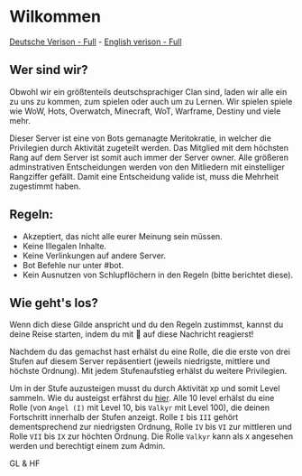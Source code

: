 # Wilkommen

[Deutsche Verison - Full](https://github.com/V-a-k-y-r-i-e/server-docs/blob/main/welcome/wilkommen.md) - [English verison - Full](https://github.com/V-a-k-y-r-i-e/server-docs/blob/main/welcome/welcome.md)

## **Wer sind wir?**

Obwohl wir ein größtenteils deutschsprachiger Clan sind, laden wir alle ein zu uns zu kommen, zum spielen oder auch um zu Lernen.
Wir spielen spiele wie WoW, Hots, Overwatch, Minecraft, WoT, Warframe, Destiny und viele mehr.

Dieser Server ist eine von Bots gemanagte Meritokratie, in welcher die Privilegien durch Aktivität zugeteilt werden.
Das Mitglied mit dem höchsten Rang auf dem Server ist somit auch immer der Server owner. Alle größeren adminstrativen Entscheidungen werden von den Mitliedern mit einstelliger Rangziffer gefällt. Damit eine Entscheidung valide ist, muss die Mehrheit zugestimmt haben.

## **Regeln:**

- Akzeptiert, das nicht alle eurer Meinung sein müssen.
- Keine Illegalen Inhalte.
- Keine Verlinkungen auf andere Server.
- Bot Befehle nur unter #bot.
- Kein Ausnutzen von Schlupflöchern in den Regeln (bitte berichtet diese).

## **Wie geht's los?**

Wenn dich diese Gilde anspricht und du den Regeln zustimmst, kannst du deine Reise starten, indem du mit 🚀 auf diese Nachricht reagierst!

Nachdem du das gemachst hast erhälst du eine Rolle, die die erste von drei Stufen auf diesem Server repäsentiert (jeweils niedrigste, mittlere und höchste Ordnung). Mit jedem Stufenaufstieg erhälst du weitere Privilegien.

Um in der Stufe auzusteigen musst du durch Aktivität xp und somit Level sammeln. Wie du austeigst erfährst du [hier](https://github.com/Sntx626/Yggdrasil-Experience/blob/yggdrasil/README.md). Alle 10 level erhälst du eine Rolle (von `Angel (I)` mit Level 10, bis `Valkyr` mit Level 100), die deinen Fortschritt innerhalb der Stufen anzeigt. Rolle `I` bis `III` gehört dementsprechend zur niedrigsten Ordnung, Rolle `IV` bis `VI` zur mittleren und Rolle `VII` bis `IX` zur höchten Ordnung. Die Rolle `Valkyr` kann als `X` angesehen werden und berechtigt einem zum Admin.

GL & HF
